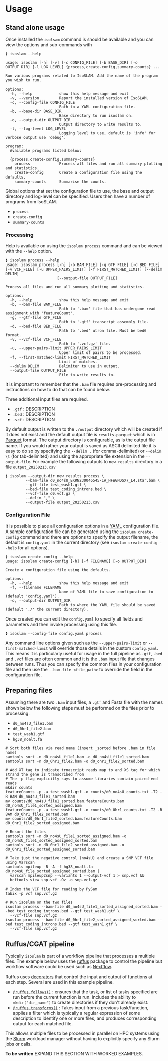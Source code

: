 # Usage

## Stand alone usage

Once installed the `isolsam` command is should be available and you can view the options and sub-commands with

```shell
❱ isoslam --help

usage: isoslam [-h] [-v] [-c CONFIG_FILE] [-b BASE_DIR] [-o OUTPUT_DIR] [-l LOG_LEVEL] {process,create-config,summary-counts} ...

Run various programs related to IsoSLAM. Add the name of the program you wish to run.

options:
  -h, --help            show this help message and exit
  -v, --version         Report the installed version of IsoSLAM.
  -c, --config-file CONFIG_FILE
                        Path to a YAML configuration file.
  -b, --base-dir BASE_DIR
                        Base directory to run isoslam on.
  -o, --output-dir OUTPUT_DIR
                        Output directory to write results to.
  -l, --log-level LOG_LEVEL
                        Logging level to use, default is 'info' for verbose output use 'debug'.

program:
  Available programs listed below:

  {process,create-config,summary-counts}
    process             Process all files and run all summary plotting and statistics.
    create-config       Create a configuration file using the defaults.
    summary-counts      Summarise the counts.
```

Global options that set the configuration file to use, the base and output directory and log-level can be
specified. Users then have a number of programs from IsoSLAM.

- `process`
- `create-config`
- `summary-counts`

### Processing

Help is available on using the `isoslam process` command and can be viewed with the `--help` option.

```shell
❱ isoslam process --help
usage: isoslam process [-h] [-b BAM_FILE] [-g GTF_FILE] [-d BED_FILE] [-v VCF_FILE] [-u UPPER_PAIRS_LIMIT] [-f FIRST_MATCHED_LIMIT] [--delim DELIM]
                       [--output-file OUTPUT_FILE]

Process all files and run all summary plotting and statistics.

options:
  -h, --help            show this help message and exit
  -b, --bam-file BAM_FILE
                        Path to '.bam' file that has undergone read assignment with 'featureCount'.
  -g, --gtf-file GTF_FILE
                        Path to '.gtf' transcript assembly file.
  -d, --bed-file BED_FILE
                        Path to '.bed' utron file. Must be bed6 format.
  -v, --vcf-file VCF_FILE
                        Path to '.vcf.gz' file.
  -u, --upper-pairs-limit UPPER_PAIRS_LIMIT
                        Upper limit of pairs to be processed.
  -f, --first-matched-limit FIRST_MATCHED_LIMIT
                        Limit of matches.
  --delim DELIM         Delimiter to use in output.
  --output-file OUTPUT_FILE
                        File to write results to.
```

It is important to remember that the `.bam` file requires pre-processing and instructions on how to do that can be found
below.

Three additional input files are required.

- `.gtf` : DESCRIPTION
- `.bed` : DESCRIPTION
- `.vcf` : DESCRIPTION

By default output is written to the `./output` directory which will be created if it does not exist and the default
output file is `results.parquet` which is in [Parquet][parquet] format. The output directory is configurable, as is the
output file name. If you would rather your output is saved as ASCII delimited file it is easy to do so by specifying the
`--delim ,` (for comma-delimited) or `--delim \t` (for tab-delimited) and using the appropriate file extension in the
`--output-file`. For example the following outputs to `new_results` directory in a file `output_20250213.csv`

```shell
❱ isoslam --output-dir new_results process \
         --bam-file d0_no4sU_EKRN230046545-1A_HFWGNDSX7_L4.star.bam \
         --gtf-file test_wash1.gtf \
         --bed-file test_coding_introns.bed \
         --vcf-file d0.vcf.gz \
         --delim "," \
         --output-file output_20250213.csv
```

### Configuration File

It is possible to place all configuration options in a [YAML][yaml] configuration file. A sample configuration file can
be generated using the `isoslam create-config` command and there are options to specify the output filename, the default
is `config.yaml` in the current directory (see `isoslam create-config --help` for all options).

```shell
❱ isoslam create-config --help
usage: isoslam create-config [-h] [-f FILENAME] [-o OUTPUT_DIR]

Create a configuration file using the defaults.

options:
  -h, --help            show this help message and exit
  -f, --filename FILENAME
                        Name of YAML file to save configuration to (default 'config.yaml').
  -o, --output-dir OUTPUT_DIR
                        Path to where the YAML file should be saved (default './' the current directory).
```

Once created you can edit the `config.yaml` to specify all fields and parameters and then invoke processing using this
file.

```shell
❱ isoslam --config-file config.yaml process
```

Any command line options given such as the `--upper-pairs-limit` or `--first-matched-limit` will override those details
in the custom `config.yaml`. This means it is particularly useful for usage in the full pipeline as `.gtf`, `.bed` and
`.vcf` files are often common and it is the `.bam` input file that changes between runs. Thus you can specify the common
files in your configuration file and then use the `--bam-file <file_path>` to override the field in the configuration
file.

## Preparing files

Assuming there are two `.bam` input files, a `.gtf` and Fasta file with the names shown below the following steps must
be performed on the files prior to processing.

- `d0_no4sU_file1.bam`
- `d0_0hr1_file2.bam`
- `test_wash1.gtf`
- `hg38_noalt.fa`

```shell
# Sort both files via read name (insert _sorted before .bam in file name)
samtools sort -n d0_no4sU_file1.bam -o d0_no4sU_file1_sorted.bam
samtools sort -n d0_0hr1_file2.bam -o d0_ohr1_file2_sorted.bam

# Add XT tag to indicate trnascript reads map to and XS tag for which strand the gene is transcribed from
# The -p flag explicitly says to assume libraries contain paired-end reads
mkdir counts
featureCounts -p -a test_wash1.gtf -o counts/d0_no4sU_counts.txt -T2 -R BAM d0_no4sU_file1_sorted.bam
mv counts/d0_no4sU_file1_sorted.bam.featureCounts.bam d0_no4sU_file1_sorted_assigned.bam
featureCounts -p -a test_wash1.gtf -o counts/d0_0hr1_counts.txt -T2 -R BAM d0_0hr1_file2_sorted.bam
mv counts/d0_0hr1_file2_sorted.bam.featureCounts.bam d0_0hr1_file2_sorted_assigned.bam

# Resort the files
samtools sort -n d0_no4sU_file1_sorted_assigned.bam -o d0_no4sU_file1_sorted_assigned_sorted.bam
samtools sort -n d0_0hr1_file2_sorted_assigned.bam -o d0_0hr1_file2_sorted_assigned_sorted.bam

# Take just the negative control (no4sU) and create a SNP VCF file using Varscan
samtools mpileup -B -A -f hg38_noalt.fa d0_no4sU_file_sorted_assigned_sorted.bam |
  varscan mpileup2snp --variants 1 --output-vcf 1 > snp.vcf &&
  bcftools view snp.vcf -Oz -o snp.vcf.gz

# Index the VCF file for reading by PySam
tabix -p vcf snp.vcf.gz

# Run isoslam on the two files
isoslam process --bam-file d0_no4sU_file1_sorted_assigned_sorted.bam --bed test_coding_introns.bed --gtf test_wash1.gtf \
  --vcf-file snp.vcf.gz
isoslam process --bam-file d0_0hr1_file2_sorted_assigned_sorted.bam --bed test_coding_introns.bed --gtf test_wash1.gtf \
  --vcf-file snp.vcf.gz
```

## Ruffus/CGAT pipeline

Typically `isoslam` is part of a workflow pipeline that processes a multiple files. The example below uses the
[ruffus][ruffus] package to control the pipeline but workflow software could be used such as [Nextflow][nextflow].

Ruffus uses [decorators][python_decorators] that control the input and output of functions at each step. Several are
used in this example pipeline.

- [`@ruffus.follows()`][ruffus_follows] : ensures that the task, or list of tasks specified are run before the current
  function is run. Includes the ability to `mkdir("dir_name")` to create directories if they don't already exist.
- [`@ruffus.transforms()`][ruffus_transforms] : Takes input from a previous task/function, applies a filter which is
  typically a regular expression of some description to identify one or more files, and produces corresponding output
  for each matched file.

This allows multiple files to be processed in parallel on HPC systems using the [Slurm][slurm] workload manager without
having to explicitly specify any Slurm jobs or calls.

**To be written** EXPAND THIS SECTION WITH WORKED EXAMPLES.

[nextflow]: https://www.nextflow.io/docs/latest/index.html
[parquet]: https://parquet.apache.org/docs/file-format/
[python_decorators]: https://realpython.com/primer-on-python-decorators/
[ruffus]: http://www.ruffus.org.uk/
[ruffus_follows]: http://www.ruffus.org.uk/decorators/follows.html#follows
[ruffus_transforms]: http://www.ruffus.org.uk/decorators/transform_ex.html
[slurm]: https://slurm.schedmd.com/documentation.html
[yaml]: https://yaml.org/
